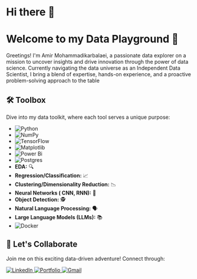 # Hi there 👋

# Welcome to my Data Playground 🚀

Greetings! I'm Amir Mohammadikarbalaei, a passionate data explorer on a mission to uncover insights and drive innovation through the power of data science. Currently navigating the data universe as an Independent Data Scientist, I bring a blend of expertise, hands-on experience, and a proactive problem-solving approach to the table

## 🛠️ Toolbox

Dive into my data toolkit, where each tool serves a unique purpose:

- ![Python](https://img.shields.io/badge/python-3670A0?style=for-the-badge&logo=python&logoColor=ffdd54)
- ![NumPy](https://img.shields.io/badge/numpy-%23013243.svg?style=for-the-badge&logo=numpy&logoColor=white)
- ![TensorFlow](https://img.shields.io/badge/TensorFlow-%23FF6F00.svg?style=for-the-badge&logo=TensorFlow&logoColor=white)
- ![Matplotlib](https://img.shields.io/badge/Matplotlib-%23ffffff.svg?style=for-the-badge&logo=Matplotlib&logoColor=black)
- ![Power Bi](https://img.shields.io/badge/power_bi-F2C811?style=for-the-badge&logo=powerbi&logoColor=black)
- ![Postgres](https://img.shields.io/badge/postgres-%23316192.svg?style=for-the-badge&logo=postgresql&logoColor=white)
- **EDA:** 🔍
- **Regression/Classification:** 📈
- **Clustering/Dimensionality Reduction:** 📉
- **Neural Networks ( CNN, RNN):** 🧠
- **Object Detection:** 🕵️
- **Natural Language Processing:** 🗣️
- **Large Language Models (LLMs):** 📚
- ![Docker](https://img.shields.io/badge/docker-%230db7ed.svg?style=for-the-badge&logo=docker&logoColor=white)

## 🤝 Let's Collaborate

Join me on this exciting data-driven adventure! Connect through:

<a href="https://www.linkedin.com/in/amir-mohammadikarbalaei-65b958193/">
    <img src="https://img.shields.io/badge/LinkedIn-0077B5?style=for-the-badge&logo=linkedin&logoColor=white" alt="LinkedIn">
</a>
<a href="https://amirmohammadikarbalaei.github.io/DataScience.github.io//">
    <img src="https://img.shields.io/badge/Portfolio-255E63?style=for-the-badge&logo=About.me&logoColor=white" alt="Portfolio">
</a>
<a href="mailto:a.mohammadikarbalaei@gmail.com">
    <img src="https://img.shields.io/badge/Gmail-D14836?style=for-the-badge&logo=gmail&logoColor=white" alt="Gmail">
</a>





<!--
**AmirMohammadiKarbalaei/AmirMohammadiKarbalaei** is a ✨ _special_ ✨ repository because its `README.md` (this file) appears on your GitHub profile.

Here are some ideas to get you started:

- 🔭 I’m currently working on ...
- 🌱 I’m currently learning ...
- 👯 I’m looking to collaborate on ...
- 🤔 I’m looking for help with ...
- 💬 Ask me about ...
- 📫 How to reach me: ...
- 😄 Pronouns: ...
- ⚡ Fun fact: ...
-->
